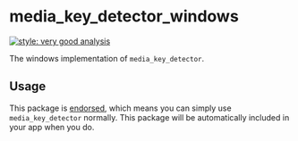 # media_key_detector_windows

[![style: very good analysis][very_good_analysis_badge]][very_good_analysis_link]

The windows implementation of `media_key_detector`.

## Usage

This package is [endorsed][endorsed_link], which means you can simply use `media_key_detector`
normally. This package will be automatically included in your app when you do.

[endorsed_link]: https://flutter.dev/docs/development/packages-and-plugins/developing-packages#endorsed-federated-plugin
[very_good_analysis_badge]: https://img.shields.io/badge/style-very_good_analysis-B22C89.svg
[very_good_analysis_link]: https://pub.dev/packages/very_good_analysis
